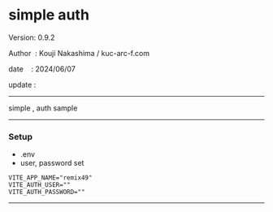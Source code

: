 ﻿# simple auth

 Version: 0.9.2

 Author  : Kouji Nakashima / kuc-arc-f.com

 date    : 2024/06/07

 update :

***

simple , auth  sample

***
### Setup
* .env
* user, password set

```
VITE_APP_NAME="remix49"
VITE_AUTH_USER=""
VITE_AUTH_PASSWORD=""
```

***

